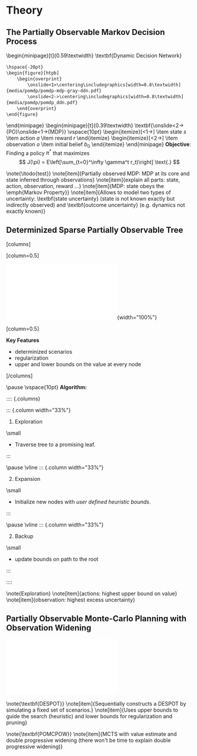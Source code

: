 # Theory

## The Partially Observable Markov Decision Process


\begin{minipage}[t]{0.59\textwidth}
    \textbf{Dynamic Decision Network}

    \hspace{-20pt}
    \begin{figure}[htpb]
        \begin{overprint}
            \onslide<1>\centering\includegraphics[width=0.8\textwidth]{media/pomdp/pomdp-mdp-gray-ddn.pdf}
            \onslide<2->\centering\includegraphics[width=0.8\textwidth]{media/pomdp/pomdp_ddn.pdf}
        \end{overprint}
    \end{figure}
\end{minipage}
\begin{minipage}[t]{0.39\textwidth}
    \textbf{\onslide<2->{PO}\onslide<1->{MDP}}
    \vspace{10pt}
    \begin{itemize}[<1->]
            \item state $s$
            \item action $a$
            \item reward $r$
    \end{itemize}
    \begin{itemize}[<2->]
            \item observation $o$
            \item initial belief $b_0$
    \end{itemize}
\end{minipage}
**Objective**: Finding a policy $\pi^*$ that maximizes
$$
J(\pi) = E\left[\sum_{t=0}^\infty \gamma^t r_t)\right] \text{.}
$$

\note{\itodo{test}}
\note[item]{Partially observed MDP: MDP at its core and state inferred through observations}
\note[item]{explain all parts: state, action, observation, reward ...}
\note[item]{MDP: state obeys the \emph{Markov Property}}
\note[item]{Allows to model two types of uncertainty: \textbf{state
            uncertainty} (state is not known exactly but indirectly observed) and
            \textbf{outcome uncertainty} (e.g. dynamics not exactly known)}

## Determinized Sparse Partially Observable Tree

[columns]

[column=0.5]

![](./media/pomdp-solvers/despot-tree-cropped.pdf){width="100%"}

[column=0.5]

**Key Features**

- determinized scenarios
- regularization
- upper and lower bounds on the value at every node

[/columns]

\pause
\vspace{10pt}
**Algorithm:**

:::: {.columns}

::: {.column width="33%"}

1. Exploration

\small
- Traverse tree to a promising leaf.


:::

\pause
\vline
::: {.column width="33%"}

2. Expansion

\small
- Initialize new nodes with *user defined heuristic bounds*.


:::

\pause
\vline
::: {.column width="33%"}

2. Backup

\small
- update bounds on path to the root


:::

::::

\note{Exploration}
\note[item]{actions: highest upper bound on value}
\note[item]{observation: highest excess uncertainty}

## Partially Observable Monte-Carlo Planning with Observation Widening

![](./media/pomdp-solvers/mcts-general.pdf)

\note{\textbf{DESPOT}}
\note[item]{Sequentially constructs a DESPOT by simulating a fixed set of scenarios.}
\note[item]{Uses upper bounds to guide the search (heuristic) and lower bounds for regularization and pruning}

\note{\textbf{POMCPOW}}
\note[item]{MCTS with value estimate and double progressive widening (there won't be time to explain double progressive widening)}

